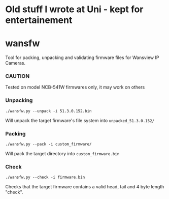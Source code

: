 # Old stuff I wrote at Uni - kept for entertainement

# wansfw
Tool for packing, unpacking and validating firmware files for Wansview IP Cameras.

### CAUTION
Tested on model NCB-541W firmwares only, it may work on others

### Unpacking
`./wansfw.py --unpack -i 51.3.0.152.bin`

Will unpack the target firmware's file system into `unpacked_51.3.0.152/`

### Packing
`./wansfw.py --pack -i custom_firmware/`

Will pack the target directory into `custom_firmware.bin`

### Check
`./wansfw.py --check -i firmware.bin`

Checks that the target firmware contains a valid head, tail and 4 byte length "check".
